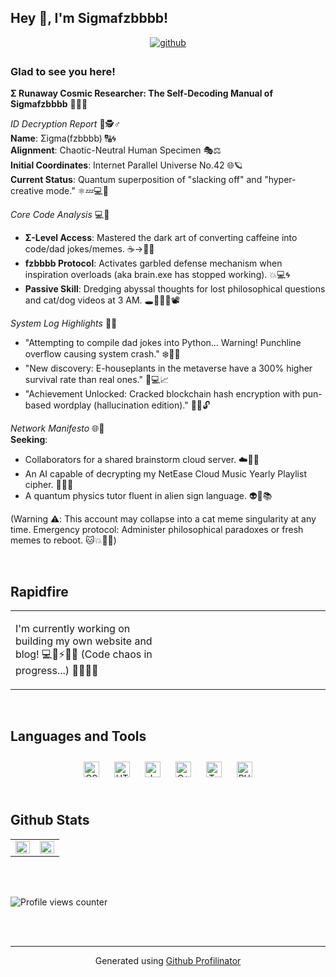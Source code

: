 ## Hey 👋, I'm Sigmafzbbbb!  
  

<div align="center">
<a href="https://github.com/Sigmafzbbbb" target="_blank">
<img src=https://img.shields.io/badge/github-%2324292e.svg?&style=for-the-badge&logo=github&logoColor=white alt=github style="margin-bottom: 5px;" />
</a>  
</div>  
  



### Glad to see you here!  
**Σ Runaway Cosmic Researcher: The Self-Decoding Manual of Sigmafzbbbb** 🌌🔭✨  

*ID Decryption Report* 📜🕵️♂️  
**Name**: Σigma(fzbbbb) 🔠🌀  
**Alignment**: Chaotic-Neutral Human Specimen 🎭⚖️  
**Initial Coordinates**: Internet Parallel Universe No.42 🌐🪐  
**Current Status**: Quantum superposition of "slacking off" and "hyper-creative mode." ⚛️💤💻🚀  

*Core Code Analysis* 💻🧩  
- **Σ-Level Access**: Mastered the dark art of converting caffeine into code/dad jokes/memes. ☕→👾🤣  
- **fzbbbb Protocol**: Activates garbled defense mechanism when inspiration overloads (aka brain.exe has stopped working). 💥💻🌀  
- **Passive Skill**: Dredging abyssal thoughts for lost philosophical questions and cat/dog videos at 3 AM. 🕳️🌌🐱🐶📽️  

*System Log Highlights* 📅🔥  
- "Attempting to compile dad jokes into Python… Warning! Punchline overflow causing system crash." ❄️🐍💥  
- "New discovery: E-houseplants in the metaverse have a 300% higher survival rate than real ones." 🌱💻📈  
- "Achievement Unlocked: Cracked blockchain hash encryption with pun-based wordplay (hallucination edition)." 🔗😜🔓  

*Network Manifesto* 🌐📢  
**Seeking**:  
- Collaborators for a shared brainstorm cloud server. ☁️🤯👥  
- An AI capable of decrypting my NetEase Cloud Music Yearly Playlist cipher. 🎵🤖🔑  
- A quantum physics tutor fluent in alien sign language. 👽🖖📚  

(Warning ⚠️: This account may collapse into a cat meme singularity at any time. Emergency protocol: Administer philosophical paradoxes or fresh memes to reboot. 🐱💥🍔🤡)  
  

<br/>  


## Rapidfire  
<table><tr><td valign="top" width="50%">

I'm currently working on building my own website and blog! 💻🚧⚡🌐✨ (Code chaos in progress...) 💪🔥😎🚀  


</td><td valign="top" width="50%">



</td></tr></table>  

<br/>  


## Languages and Tools  
<div align="center">  
<a href="https://www.w3schools.com/css/" target="_blank"><img style="margin: 10px" src="https://profilinator.rishav.dev/skills-assets/css3-original-wordmark.svg" alt="CSS3" height="25" /></a>  
<a href="https://en.wikipedia.org/wiki/HTML5" target="_blank"><img style="margin: 10px" src="https://profilinator.rishav.dev/skills-assets/html5-original-wordmark.svg" alt="HTML5" height="25" /></a>  
<a href="https://www.javascript.com/" target="_blank"><img style="margin: 10px" src="https://profilinator.rishav.dev/skills-assets/javascript-original.svg" alt="JavaScript" height="25" /></a>  
<a href="https://www.cplusplus.com/" target="_blank"><img style="margin: 10px" src="https://profilinator.rishav.dev/skills-assets/cplusplus-original.svg" alt="C++" height="25" /></a>  
<a href="https://www.typescriptlang.org/" target="_blank"><img style="margin: 10px" src="https://profilinator.rishav.dev/skills-assets/typescript-original.svg" alt="TypeScript" height="25" /></a>  
<a href="https://www.php.net/" target="_blank"><img style="margin: 10px" src="https://profilinator.rishav.dev/skills-assets/php-original.svg" alt="PHP" height="25" /></a>  
</div>  

<br/>  


## Github Stats  
<table><tr><td valign="top" width="50%">

<img src="https://github-readme-stats.vercel.app/api?username=Sigmafzbbbb&show_icons=true&count_private=true&hide_border=true" align="left" style="width: 100%" />

</td><td valign="top" width="50%">

<img src="https://github-readme-stats.vercel.app/api/top-langs/?username=rishavanand&hide_border=true&layout=compact" align="left" style="width: 100%" />

</td></tr></table>  

<br/>  

  

<br/>  

![Profile views counter](https://komarev.com/ghpvc/?username=Sigmafzbbbb&&style=flat-square)  
  

<br/>  


<br />

----
<div align="center">Generated using <a href="https://profilinator.rishav.dev/" target="_blank">Github Profilinator</a></div>
